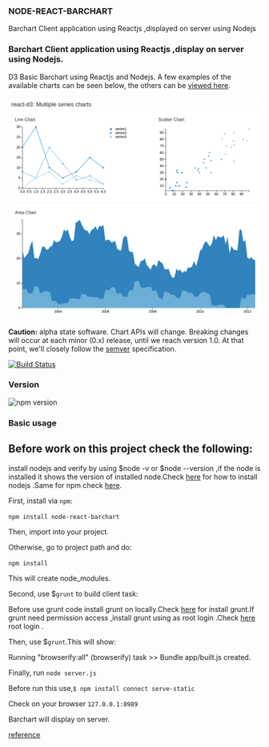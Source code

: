 ### NODE-REACT-BARCHART

Barchart Client application using Reactjs ,displayed on server using Nodejs

### Barchart Client application using Reactjs ,display on server using Nodejs.

D3 Basic Barchart using Reactjs and Nodejs. A few examples of the available charts can be seen below, the others can be [viewed here](https://reactiva.github.io/react-d3-website/).

![react-d3 chart images](https://raw.githubusercontent.com/esbullington/react-d3-website/gh-pages/img/multiseries.png)

**Caution:**  alpha state software. Chart APIs will change. Breaking changes will occur at each minor (0.x) release, until we reach version 1.0.  At that point, we'll closely follow the [semver](http://semver.org/) specification.

[![Build Status](https://travis-ci.org/esbullington/react-d3.svg?branch=master)](http://blog.scottlogic.com/2015/09/03/d3-without-d3.html)

### Version
![npm version](https://badge.fury.io/js/npm.svg)


### Basic usage

## Before work on this project check the following:
  install nodejs and verify by using $node -v or $node --version ,if the node is installed it shows the version of installed node.Check [here](https://nodejs.org/en/download/package-manager) for how to install nodejs .Same for npm check [here](https://docs.npmjs.com/cli/install).
    

First, install via `npm`:

  `npm install node-react-barchart`

   Then, import into your project.
  
   Otherwise, go to project path and do:
 
   `npm install`
 
  This will create node_modules.
  
Second, use $`grunt` to build client task:

  Before use grunt code install grunt on locally.Check [here](http://gruntjs.com/getting-started) for install grunt.If grunt need permission access ,install grunt using as root login .Check [here](http://askubuntu.com/questions/91598/how-do-i-login-as-root) root login .

  Then, use $`grunt`.This will show:
  
   Running "browserify:all" (browserify) task
    >> Bundle app/built.js created.
    
Finally, run `node server.js`

  Before run this use,`$ npm install connect serve-static`
    
  
    
Check on your browser `127.0.0.1:8989`
    
  Barchart will display on server.
     
  [reference](http://blog.scottlogic.com/2015/09/03/d3-without-d3.html)
